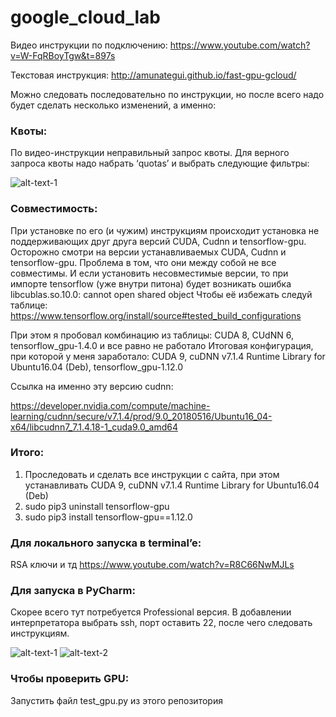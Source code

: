 # google_cloud_lab
Видео инструкции по подключению: https://www.youtube.com/watch?v=W-FqRBoyTgw&t=897s

Текстовая инструкция: http://amunategui.github.io/fast-gpu-gcloud/

Можно следовать последовательно по инструкции, но после всего надо будет сделать несколько изменений, а именно: 

### Квоты:

По видео-инструкции неправильный запрос квоты. Для верного запроса квоты надо набрать ‘quotas’ и выбрать следующие фильтры: 

![alt-text-1](https://i.ibb.co/C8F82Mh/1.png "title-1")

### Совместимость:

При установке по его (и чужим) инструкциям происходит установка не поддерживающих друг друга версий CUDA, Cudnn и tensorflow-gpu. Осторожно смотри на версии устанавливаемых CUDA, Cudnn и tensorflow-gpu. Проблема в том, что они между собой не все совместимы. И если установить несовместимые версии, то при импорте tensorflow (уже внутри питона) будет возникать ошибка libcublas.so.10.0: cannot open shared object
Чтобы её избежать следуй таблице: https://www.tensorflow.org/install/source#tested_build_configurations

При этом я пробовал комбинацию из таблицы: CUDA 8, CUdNN 6, tensorflow_gpu-1.4.0 и все равно не работало 
Итоговая конфигурация, при которой у меня заработало: CUDA 9, cuDNN v7.1.4 Runtime Library for Ubuntu16.04 (Deb), tensorflow_gpu-1.12.0

Ссылка на именно эту версию cudnn:

https://developer.nvidia.com/compute/machine-learning/cudnn/secure/v7.1.4/prod/9.0_20180516/Ubuntu16_04-x64/libcudnn7_7.1.4.18-1_cuda9.0_amd64


### Итого: 
1) Проследовать и сделать все инструкции с сайта, при этом устанавливать CUDA 9, cuDNN v7.1.4 Runtime Library for Ubuntu16.04 (Deb)
2) sudo pip3 uninstall tensorflow-gpu
3) sudo pip3 install tensorflow-gpu==1.12.0


### Для локального запуска в terminal’e: 
RSA ключи и тд
https://www.youtube.com/watch?v=R8C66NwMJLs

### Для запуска в PyCharm: 
Скорее всего тут потребуется Professional версия. В добавлении интерпретатора выбрать ssh, порт оставить 22, после чего следовать инструкциям. 

![alt-text-1](https://i.ibb.co/jyZFc6c/2.png "title-1") ![alt-text-2]( "title-2")


### Чтобы проверить GPU:
Запустить файл test_gpu.py из этого репозитория



